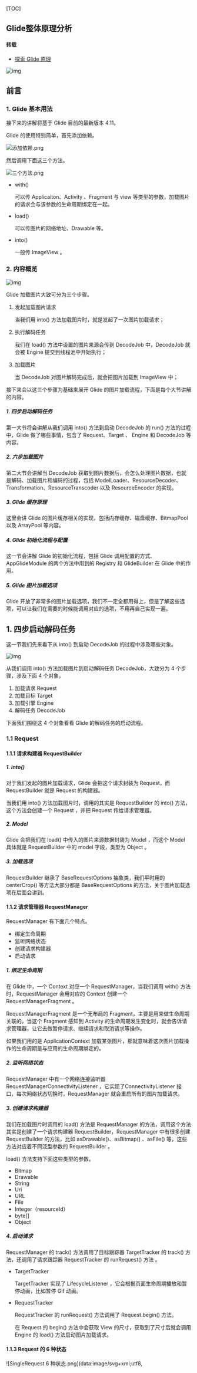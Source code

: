 [TOC]

## Glide整体原理分析

#### 转载

* [探索 Glide 原理](https://juejin.cn/post/6882536990400020494)

![img](https://p1-juejin.byteimg.com/tos-cn-i-k3u1fbpfcp/eef35148bc364510b979eee27abb1ef6~tplv-k3u1fbpfcp-watermark.webp)

## 前言

### 1. Glide 基本用法

接下来的讲解将基于 Glide 目前的最新版本 4.11。

Glide 的使用特别简单，首先添加依赖。

![添加依赖.png](https://p3-juejin.byteimg.com/tos-cn-i-k3u1fbpfcp/930824fc4be945bda50d9682dd49e194~tplv-k3u1fbpfcp-zoom-1.image)

然后调用下面这三个方法。

![三个方法.png](https://p3-juejin.byteimg.com/tos-cn-i-k3u1fbpfcp/48649296742a433388fe6fb48cebb961~tplv-k3u1fbpfcp-zoom-1.image)

- with()

  可以传 Applicaiton、Activity 、Fragment 与 view 等类型的参数，加载图片的请求会与该参数的生命周期绑定在一起。

- load()

  可以传图片的网络地址、Drawable 等。

- into()

  一般传 ImageView 。

### 2. 内容概览

![img](https://p9-juejin.byteimg.com/tos-cn-i-k3u1fbpfcp/c7fdec498dca4ff9b23f42725e621542~tplv-k3u1fbpfcp-zoom-1.image)

Glide 加载图片大致可分为三个步骤。

1. 发起加载图片请求

   当我们用 into() 方法加载图片时，就是发起了一次图片加载请求；

2. 执行解码任务

   我们在 load() 方法中设置的图片来源会传到 DecodeJob 中，DecodeJob 就会被 Engine 提交到线程池中开始执行；

3. 加载图片

   当 DecodeJob 对图片解码完成后，就会把图片加载到 ImageView 中；

接下来会以这三个步骤为基础来展开 Glide 的图片加载流程，下面是每个大节讲解的内容。

##### 1. 四步启动解码任务

第一大节将会讲解从我们调用 into() 方法到启动 DecodeJob 的 run() 方法的过程中，Glide 做了哪些事情，包含了 Request、Target 、 Engine 和 DecodeJob 等内容。

##### 2. 六步加载图片

第二大节会讲解当 DecodeJob 获取到图片数据后，会怎么处理图片数据，也就是解码、加载图片和编码的过程，包括 ModelLoader、ResourceDecoder、Transformation、ResourceTranscoder 以及 ResourceEncoder 的实现。

##### 3. Glide 缓存原理

这里会讲 Glide 的图片缓存相关的实现，包括内存缓存、磁盘缓存、BitmapPool 以及 ArrayPool 等内容。

##### 4. Glide 初始化流程与配置

这一节会讲解 Glide 的初始化流程，包括 Glide 调用配置的方式、AppGlideModule 的两个方法中用到的 Registry 和 GlideBuilder 在 Glide 中的作用。

##### 5. Glide 图片加载选项

Glide 开放了非常多的图片加载选项，我们不一定全都用得上，但是了解这些选项，可以让我们在需要的时候能调用对应的选项，不用再自己实现一遍。

## 1. 四步启动解码任务

这一节我们先来看下从 into() 到启动 DecodeJob 的过程中涉及哪些对象。

![img](https://p6-juejin.byteimg.com/tos-cn-i-k3u1fbpfcp/1a39c4f04a714f91bfd9ebbcbc65801f~tplv-k3u1fbpfcp-watermark.image)

从我们调用 into() 方法加载图片到启动解码任务 DecodeJob，大致分为 4 个步骤，涉及下面 4 个对象。

1. 加载请求 Request
2. 加载目标 Target
3. 加载引擎 Engine
4. 解码任务 DecodeJob

下面我们围绕这 4 个对象看看 Glide 的解码任务的启动流程。

### 1.1 Request

#### 1.1.1 请求构建器 RequestBuilder

##### 1. into()

对于我们发起的图片加载请求，Glide 会把这个请求封装为 Request，而 RequestBuilder 就是 Request 的构建器。

当我们用 into() 方法加载图片时，调用的其实是 RequestBuilder 的 into() 方法，这个方法会创建一个 Request ，并把 Request 传给请求管理器。

##### 2. Model

Glide 会把我们在 load() 中传入的图片来源数据封装为 Model ，而这个 Model 具体就是 RequestBuilder 中的 model 字段，类型为 Object 。

##### 3. 加载选项

RequestBuilder 继承了 BaseRequestOptions 抽象类，我们平时用的 centerCrop() 等方法大部分都是 BaseRequestOptions 的方法，关于图片加载选项在后面会讲到。

#### 1.1.2 请求管理器 RequestManager

RequestManager 有下面几个特点。

- 绑定生命周期
- 监听网络状态
- 创建请求构建器
- 启动请求

##### 1. 绑定生命周期

在 Glide 中，一个 Context 对应一个 RequestManager，当我们调用 with() 方法时，RequestManager 会用对应的 Context 创建一个 RequestManagerFragment 。

RequestManagerFragment 是一个无布局的 Fragment，主要是用来做生命周期关联的，当这个 Fragment 感知到 Activity 的生命周期发生变化时，就会告诉请求管理器，让它去做暂停请求、继续请求和取消请求等操作。

如果我们用的是 ApplicationContext 加载某张图片，那就意味着这次图片加载操作的生命周期是与应用的生命周期绑定的。

##### 2. 监听网络状态

RequestManager 中有一个网络连接监听器 RequestManagerConnectivityListener ，它实现了ConnectivityListener 接口，每次网络状态切换时，RequestManager 就会重启所有的图片加载请求。

##### 3. 创建请求构建器

我们在加载图片时调用的 load() 方法是 RequestManager 的方法，调用这个方法其实是创建了一个请求构建器 RequestBuilder，RequestManager 中有很多创建 RequestBuilder 的方法，比如 asDrawable()、asBitmap() 、asFile() 等，这些方法对应着不同泛型参数的 RequestBuilder 。

load() 方法支持下面这些类型的参数。

- Bitmap
- Drawable
- String
- Uri
- URL
- File
- Integer（resourceId）
- byte[]
- Object

##### 4. 启动请求

RequestManager 的 track() 方法调用了目标跟踪器 TargetTracker 的 track() 方法，还调用了请求跟踪器 RequestTracker 的 runRequest() 方法 。

- TargetTracker

  TargetTracker 实现了 LifecycleListener ，它会根据页面生命周期播放和暂停动画，比如暂停 Gif 动画。

- RequestTracker

  RequestTracker 的 runRequest() 方法调用了 Request.begin() 方法。

  在 Request 的 begin() 方法中会获取 View 的尺寸，获取到了尺寸后就会调用 Engine 的 load() 方法启动图片加载请求。

#### 1.1.3 Request 的 6 种状态

![SingleRequest 6 种状态.png](data:image/svg+xml;utf8,<?xml version="1.0"?><svg xmlns="http://www.w3.org/2000/svg" version="1.1" width="800" height="600"></svg>)

前面讲到的 Request 具体就是 SingleRequest ，SingleRequest 中有一个 Status 枚举类，包含了请求的 6 种状态。

##### 1. 待运行 PENDING

当我们通过 into() 创建了一个 SingleRequest 后，该 Request 就进入了待运行状态。

##### 2. 已清除 CLEARED

每次我们用 into() 方法加载图片时，RequestManager 都会先看下我们传入的 Target 是否有对应的 Request ，如果有的话就会调用该 Request 的 clear() 方法释放资源，这时 Request 就进入了已清除状态。

##### 3. 待测量 WAITING_FOR_SIZE

当 RequestManager 调用 RequestTracker 的 runRequest() 方法后，RequestTracker 就会调用 Request 的 begin() 方法，这时请求就进入了待测量状态。

##### 4. 运行中 RUNNING

在 SingleRequest 的 begin() 方法中，调用了 Target 的 getSize() 方法获取 ImageView 的尺寸，获取到尺寸后，SingleRequst 会调用 Engine 的 load() 方法启动图片加载请求，这时 Request 就进入了运行中状态。

##### 5. 已完成 COMPLETE

当 Engine 从内存中加载到资源，或者通过解码任务加载到资源后，就会调用 SingleRequest 的 onResourceReady() 方法，这时 Request 就进入了已完成状态。

##### 6. 失败 FAILED

当解码任务 DecodeJob 在处理图片的过程中遇到异常时，就会调用 EngineJob 的 onLoadFailed() 方法，然后 EngineJob 会调用 SingleRequest 的 onLoadFailed() 方法，这时 SingleRequest 就进入了失败状态。

#### 1.1.4 三种占位图

![占位图显示流程.png](data:image/svg+xml;utf8,<?xml version="1.0"?><svg xmlns="http://www.w3.org/2000/svg" version="1.1" width="800" height="600"></svg>)

我们在加载图片时，可以设置 placeholder、error 和 fallback 三种占位图。

- placeholder

  图片加载完成前显示的占位图；

- error

  图片加载失败时显示的占位图；

- fallback

  图片来源为空时显示的占位图；

使用占位图时，要注意占位图是不会使用 Transformation 进行变换的，如果你想弄个圆角或圆形的占位图，可以用 submit().get() 获取对应变换后的占位图的 Drawable 对象，然后传到对应的占位图设置方法中。

#### 1.1.5 Request 相关问题

下面是几个跟 Request 相关的问题，看看你能不能答得上来。

1. 我们平时用 Glide 加载图片调用的 into() 方法是哪个类的方法？
2. 当设备的网络状态发生变化时，是谁负责重启图片加载请求？
3. Request 有哪几种状态？这些状态是如何流转的？
4. Glide 有几种占位图？分别在什么时候显示？

### 1.2 Target

![img](data:image/svg+xml;utf8,<?xml version="1.0"?><svg xmlns="http://www.w3.org/2000/svg" version="1.1" width="800" height="600"></svg>)

当我们调用 into() 方法，传入 ImageView 后，Glide 会把 ImageView 转化为 Target ，下面我们来看下不同 Target 的作用。

#### 1.2.1 ImageViewTarget

##### 1. SizeDeterminer

ImageViewTarget 继承了 ViewTarget ，在 ViewTarget 中有一个用来获取尺寸的 SizeDeterminer ，SizeDeterminer 的 getSize() 方法拿到的尺寸，是把 ImageView 的内边距 padding() 去掉后的尺寸。

在 Glide 中，宽高分为请求宽高和原始宽高 ，而 SizeDeterminer 拿到的尺寸就是请求宽高，Glide 会根据请求宽高对图片进行缩放操作，以减少不必要的内存消耗。

##### 2. OnPreDrawListener

当 Request 获取 View 的尺寸失败时，ViewTarget 会通过 ViewTreeObserver 的 OnPreDrawListener 的回调来获取 View 的尺寸，然后再传给 Request。

##### 3. setResource()

ImageViewTarget 主要有 BitmapImageViewTarget 和 DrawableImageViewTarget 两个子类，它们两个的区别就在于它们的 setResource() 方法。

- BitmapImageViewTarget

  setResource() 用的是 ImageView 的 setImageBitmap() 方法；

- DrawableImageViewTarget

  setResource() 用的是 ImageView 的 setImageDrawable() 方法；

#### 1.2.2 RequestFutureTarget

##### 1. submit()

FutureTarget 是一个实现了 Future 和 Target 接口的接口，它只有一个 RequestFutureTarget 子类 ，当我们用 submit() 方法获取 Glide 加载好的图片资源时，就是创建了一个 RequestFutureTarget 。

##### 2. Waiter

RequestFutureTarget 是用 wait/notify 的方式来实现等待和通知的，这两个是 Object 的方法，Request 中有一个 Waiter ，当 DecodeJob 加载到图片后，RequestFutureTarget 就会让 Waiter 发出通知，这时我们的 get() 方法就能获取到返回值了。

这就是为什么我们用 RequestFutureTarget 的 get() 方法获取图片时，要把这个操作放在子线程运行。

#### 1.2.3 CustomTarget

给不是 View 的 Target 加载图片时，Glide 都把它作为 CustomTarget 。

##### 1. PreloadTarget

预加载 Target 。

当我们调用 preload() 选项预加载图片时，Glide 会把图片交给 PreloadTarget 处理，当 PreloadTarget 接收到图片资源后，就会让 RequestManager 把该请求的资源释放掉。

因为不需要等待资源加载完成，所以我们在用 preload() 预加载图片时，不用像 submit() 一样在子线程中执行。

##### 2. AppWidgetTarget

桌面组件 Target 。

当 AppWidgetTarget 接收到处理好的图片资源后，会把它设置给 RemoteView ，然后通过桌面组件管理器 AppWidgetManager 更新桌面组件。

##### 3. DelayTarget

GifTarget。

这是加载 Gif 图片时要用到的 Target ，关于 Glide 加载 Gif 图片的流程在后面会讲到。

##### 4. NotificationTarget

通知栏 Target 。

这个 Target 有一个 setBitmap 方法，会把图片设置给通知栏的 RemoteView ，然后通过 NotificationManager 更新通知栏中的通知。

#### 1.2.4 Target 相关问题

1. ImageViewTarget 是用什么来获取请求宽高的？
2. 为什么在用 submit() 获取图片时，要放在子线程中执行？
3. 使用 preload() 预加载图片时，用的是哪个 Target ？该 Target 获取到资源会后做什么？

### 1.3 Engine

下面我们来看一些与 Engine 相关的实现。

- Engine 的作用
- Key 的作用
- Resource 的作用
- BitmapPool

#### 1.3.1 Engine 的作用

Engine 是 Glide 的图片加载引擎，是 Glide 中非常重要的一个类，下面我们来看下 Engine 的作用。

##### 1. load()

![img](https://p9-juejin.byteimg.com/tos-cn-i-k3u1fbpfcp/24537c4453364244abf93828d8c3d429~tplv-k3u1fbpfcp-watermark.webp)

前面讲到了当我们调用 into() 方法时，就是间接调用了 Request.begin() 方法，而 Request 的 begin() 方法又调用了 Engine 的 load() 方法。

在 load() 方法中，Engine 会先用 EngineKeyFactory 创建资源标识符 Key，然后用这个 Key 去内存缓存中加载资源。

如果从内存中找到了资源，Engine 就会直接把资源回传给 Resource，如果没有加载到资源，Engine 就会创建并启动新的 EngineJob 和解码任务 DecodeJob。

##### 2. EngineKeyFactory

EngineKeyFactory 是 Engine 中一个负责生产 EngineKey 的工厂，EngineKey 是引擎任务资源标识符，关于什么是 Key 后面进一步讲。

在 Engine 启动新的任务加载图片前，会先通过 EngineKeyFactory 创建一个 EngineKey，然后让 DecodeJob 把资源与 EngineKey 进行绑定，这里说的绑定，其实就是把 model 放到 EngineKey 中。

##### 3. 回收资源

Engine 中有一个资源回收器 ResourceRecycler ，Resource 接口中有一个 recycle() 方法，关于 Resource 我们后面再讲。

这里只要知道，当 SingleRequest 被清除，比如在 into() 方法中发现 Target 已经有对应的 Request 时，Request 就会让 Engine 释放资源，具体做释放资源操作的就是 ResourceRecycler。

##### 4. 磁盘缓存提供器

LazyDiskCacheProvider 是 Engine 中的一个静态内部类，是磁盘缓存 DiskCache 的提供器，DiskCache 是一个接口，关于 DiskCache 的实现我们后面再讲。

##### 5. 启动新的解码任务

当 Engine 从内存中找不到对应的 Key 的资源时，就会启动新的解码任务。

Engine 会用加载任务工厂 EngineJobFactory 构建一个加载任务 EngineJob，然后再构建一个解码任务 DecodeJob。

EngineJob 这个名字看起来很霸气，但是实际上它并没有做什么事情，它只是 Engine 与 DecodeJob 之间沟通的桥梁。

当构建了 EngineJob 和 DecodeJob 后，Engine 就会把 DecodeJob 提交到线程池 GlideExecutor 中。

#### 1.3.2 Key

前面讲到了 Engine 会通过 EngineKeyFactory 创建资源标识符 Key ，那什么是 Key ？

Key 是 Glide 中的一个接口，是图片资源的标识符。

##### 1. 避免比较有误

Glide 的内存缓存和磁盘缓存用的都是 Glide 自己实现的 LruCache，LruCache 也就是最近最少使用缓存算法（Least Recently Used），LruCache 中有一个 LinkedHashMap ，这个 HashMap 的 Key 就是 Key 接口，而 Value 则是 Resource 接口。

在用对象作为 HashMap 的 Key 时，要重写 equals() 和 hashCode() 方法。

如果不重写这两个方法，那么当两个 Key 的内存地址不同，但是实际代表的资源相同时，使用父类 Object的 hasCode() 直接用内存地址做比较，那么结果会是不相等。

此外 Object 的 equals() 方法也是拿内存地址作比较，所以也要重写。

比如下面就是 ResourceCacheKey 的 equals() 判断逻辑。

![img](data:image/svg+xml;utf8,<?xml version="1.0"?><svg xmlns="http://www.w3.org/2000/svg" version="1.1" width="800" height="600"></svg>)

##### 2. Key 实现类

![img](data:image/svg+xml;utf8,<?xml version="1.0"?><svg xmlns="http://www.w3.org/2000/svg" version="1.1" width="800" height="600"></svg>)

下面是几个实现了 Key 接口的类。

- DataCacheKey

  原始图片数据标识符。

- ResourceCacheKey

  处理后的图片资源标识符。

- AndroidResourceSignature

  Android 资源标识符。当我们传入 into() 方法的图片是 R.drawable.xxx 时，Glide 就会把它封装为 AndroidResourceSignature 。

- ObjectKey

  通用资源标识符。

  可以说除了 App 自带的 Android 资源以外的图片资源都会用 ObjectKey 作为标识符，比如本地图片文件。

- EngineKey

  引擎资源标识符。

  这个 Key 是 Engine 对其他 Key 的封装，这时传进来的 Key 是以签名（Signature）的身份存在 EngineKey 中的。

#### 1.3.3 Resource

前面讲到了 Engine 会通过 ResourceRecycler 来回收资源，而 ResourceRecycler 调用了 Resource 的 recycle() 方法。

可能你想起来 Bitmap 就有一个可以回收图片内存的 recycle() 方法，没错，Glide 回收 Bitmap 的方式就是用的 Bitmap 自带的 recycle() 方法，但是这个过程又比这复杂一些。

Resource 是一个接口，其中一个实现类是 BitmapResource ，也就是位图资源，比如网络图片就会转化为 BitmapResource。

在 BitmapResource 中有一个位图池 BitmapPool，这是 Glide 用来复用 Bitmap 的一个接口，具体的实现类是 LruBitmapPool 。

在 BitmapResource 的 recycle() 方法中，会把对应的 Bitmap 通过 put() 方法放到 BitmapPool 中，关于 BitmapPool 在讲 Glide 缓存原理时会进一步讲。

#### 1.3.4 Engine 相关问题

1. Engine 的 load() 方法首先会做什么？
2. 为什么 Key 要重写 hashCode() 和 equals() 方法？
3. 负责回收 Resource 的是哪个类？
4. 加载 Drawable 资源时，会转化为哪种 Key？

### 1.4 DecodeJob

前面讲到了 Engine 在缓存中找不到资源时，就会创建新的加载任务 EngineJob 和新的解码任务 DecodeJob ，然后让 EngineJob 启动 DecodeJob。

DecodeJob 实现了 Runnable 接口，EngineJob 启动 DecodeJob 的方式就是把它提交给 GlideExecutor，如果我们没有调整磁盘缓存策略的话，那默认用的就是 diskCacheExecutor ，关于 GlideExecutor 在第 4 大节会讲，下面我们先看下 DecodeJob 的实现。

#### 1.4.1 runWrapped()

DecodeJob 的 run() 方法只是对 runWrapped() 可能遇到的异常进行了捕获，而 runWrapped() 方法会根据不同的运行理由 RunReason 运行不同的数据生成器。

![img](data:image/svg+xml;utf8,<?xml version="1.0"?><svg xmlns="http://www.w3.org/2000/svg" version="1.1" width="800" height="600"></svg>)

##### 1. 三种运行理由

runWrapped() 会根据下面三种运行理由来执行解码任务。

- INITAILIZE

  从缓存中获取数据并解码；

- SWITCH_TO_SOURCE_SERVICE

  从来源获取数据后再进行解码；

- DECODE_DATA

  当获取数据的线程与 DecodeJob 的线程不同时，比如使用了 OkHttp-Integration 时，DecodeJob 会直接对数据进行解码；

##### 2. 初始化

当运行理由为默认状态 INITIALIZE 时，DecodeJob 会从磁盘中获取图片数据并进行解码。

##### 3. 从来源获取数据

当 DecodeJob 从缓存中获取不到数据时，就会把运行理由改为 SWITCH_TO_SOURCE_SERVICE ，也就是从来源获取数据，然后运行来源数据生成器 SourceGenerator 。

##### 4. 对检索到的数据进行解码

DecodeJob 通过数据生成器获取到数据后，就会调用 decodeFromRetrievedData() 方法来对检索到的数据进行解码。

#### 1.4.2 DecodeJob 数据获取流程

![img](https://p1-juejin.byteimg.com/tos-cn-i-k3u1fbpfcp/5ac82310713e4a32aea9d3bd6ced7071~tplv-k3u1fbpfcp-watermark.image)

在 DecodeJob 的 getNextStage() 方法中，会根据当前的解码步骤 stage 来判断进行什么操作。

DecodeJob 把提取数据分为了 6 个阶段，这 6 个阶段是 Stage 枚举类中的值。

##### 1. INITIALIZE

初始化。

当解码处于这个阶段时，DecodeJob 会根据磁盘缓存策略，判断是否要从磁盘缓存中获取处理过的图片资源，是的话就用 ResourceCacheGenerator 获取图片资源，当用 ResourceCacheGenerator 获取到 Resource 后，就会开始对资源进行解码。

如果磁盘缓存策略设定了不从缓存中获取 Resource，那就会切换到 RESOURCE_CACHE 阶段。

##### 2. RESOURCE_CACHE

从缓存中获取处理过的图片资源。

当解码处于这个阶段时，DecodeJob 会根据磁盘缓存策略，判断是否要从磁盘缓存中获取未处理过的图片原始数据，是的话就用 DataCacheGenerator 获取图片数据。

##### 3. DATA_CACHE

从缓存中获取原始数据。

如果磁盘缓存策略设定了不获取缓存中的图片资源和原始数据 ，又或者是获取不到数据，DecodeJob 那就会切换到 DATA_CACHE 阶段。

如果我们在加载图片时调用了 onlyRetrieveFromCache(true) ，那么 DecodeJob 就会不会切换到 SOURCE 阶段从来源获取数据，而是会切换到 FINISH 阶段结束数据获取流程。

否则就会切换到 SOURCE 阶段。

##### 4. SOURCE

从图片来源获取原始数据。

如果 DecodeJob 在 RESOURCE_CACHE 和 DATA_CACHE 阶段都没有拿到图片数据，那就会用 SourceGenerator 从图片来源获取图片数据。

##### 5. ENCODE

编码。

当磁盘缓存策略设定了要对图片资源进行缓存时，那么在获取到数据后，DecodeJob 就会用 ResourceDecoder 对资源进行编码，也就是把图片放到磁盘缓存中。

##### 6. FINISH

结束。

#### 1.4.3 三种数据生成器

当 DecodeJob 切换阶段后，会调用 getNextGenerator() 切换不同阶段对应的生成器，这里说的生成器，指的是 DataFetcherGenerator 接口。

DataFetcherGenerator 不是像名字说的那样用来创建 DataFetcher 的，DataFetcherGenerator 与 DataFetcher 是通过 ModelLoader 来关联的。

DataFetcherGenerator 会通过 ModelLoader 构建数据封装对象 LoadData ，然后通过 LoadData 中的 DataFetcher 来加载数据。

LoadData 是 ModelLoader 的内部类，它有来源标识符 Key 和 DataFetcher 两个字段。

在 ModelLoader 中最重要的就是 buildLoadData() 方法，不同类型的 Model 对应的 ModelLoader 所创建出来的 LoadData() 也不同。

下面我们来看下 DataFetcherGenerator ，这个接口中最重要的方法是 startNext() ，具体实现了这个接口有下面三个类。

- SourceGenerator

  来源数据生成器。

- DataCacheGenerator

  原始缓存数据生成器。

- ResourceCacheGenerator

  缓存资源生成器。

以 SourceGenerator 为例，我们来看下 startNext() 方法的处理流程。

![img](data:image/svg+xml;utf8,<?xml version="1.0"?><svg xmlns="http://www.w3.org/2000/svg" version="1.1" width="800" height="600"></svg>)

##### 1. 是否获取到了需要缓存的数据

当 SourceGenerator 加载完数据后，会再次进入 startNext() 方法，这时就获取到了需要缓存的数据。

##### 2. 是否保存原始数据

如果磁盘缓存策略设定了要保存图片的原始数据，就用数据提取器加载数据，否则就直接把图片加载给 Target 。

##### 3. 加载数据

当需要保存原始数据或数据有加载路径时，SourceGenerator 就会根据 Model 的类型，使用对应的 DataFetcher 来提取数据，比如从网络上下载图片。

##### 4. 是否保存原始数据

当 SourceGenerator 获取到数据后，会再次判断是否要保存原始数据，否则就直接把图片加载给 Target 。

##### 5. 编码

当 SourceGenerator 从 DataFetcher 中拿到数据后，会再走一遍 startNext() 方法，然后用编码器 Encoder 对数据进行编码，也就是把图片放到磁盘缓存中。

##### 6. 从磁盘中获取数据

当 SourceGenerator 把数据保存到磁盘后，不会直接加载图片，而是从磁盘中拿这张图片，然后再进行加载。

#### 1.4.4 onResourceDecoded()

![img](data:image/svg+xml;utf8,<?xml version="1.0"?><svg xmlns="http://www.w3.org/2000/svg" version="1.1" width="800" height="600"></svg>)

当 DecodeJob 调用 ResourceDecoder 的 decode() 方法，并且获取到编码结果后，会调用 onResourceDecoded() 方法应用变换选项以及初始化编码管理器。

##### 1. 应用变换选项

对于处理过的 Resource，onResourceDecoded() 不会再次进行变换，否则就会对图片进行变换操作。

##### 2. 回收图片资源

当对资源应用了变换选项后，DecodeJob 会把原来的资源回收掉，因为这个资源接下来也用不上了。

##### 3. 缓存变换后图片资源

onResourceDecoded() 方法中，会根据磁盘缓存策略判断是否要对资源进行编码，如果要进行编码的话，会根据不同的编码策略创建不同的 Key 。

Glide 有 SOURCE 和 TRANSFORMED 两种编码策略，分别代表对原始数据进行编码和对变换后资源进行编码。

- SOURCE

  GIF 编码器 GifDrawableEncoder 中用的编码策略；

- TRANSFORMED

  位图编码器 BitmapEncoder 中用的编码策略；

##### 4. 初始化编码管理器

创建好 Key 后不会直接对图片进行编码，而是会修改编码管理器的 Key ，等到转码完成后再用 ResourceEncoder 进行编码。

#### 1.4.5 DecodeJob 相关问题

1. DecodeJob 会根据哪些理由来执行任务？
2. DecodeJob 提取数据的过程分为哪几个阶段？
3. DataFetcherGenerator 有哪些实现类？
4. Glide 有几种编码策略？

## 2. 六步加载图片

![img](https://p1-juejin.byteimg.com/tos-cn-i-k3u1fbpfcp/123e8c1372ab4f69be576dc66f218fa5~tplv-k3u1fbpfcp-watermark.webp)

看完了解码任务启动流程，下面我们来看下当 DecodeJob 获取到图片数据后是怎么处理这些数据的，在文章的开头已经讲过 Glide 解码大致的 5 步，这里再补充一个，就是在把图片加载到 Target 后，DecodeJob 会通过 ResourceEncoder 把图片保存到本地。

其中关于 Target 在 1.2 小节已经讲过，下面就不再多讲了，我们来看下其他的对象。

Glide 对图片解码的过程涉及下面 6 个概念。

1. 数据来源（Model）
2. 原始数据（Data）
3. 资源（Resource）
4. 变换后资源（TransformedResource）
5. 转码后资源（TranscodedResource）
6. 目标（Target）

##### 1. 数据来源（Model）

Glide 会以 Model 的形式封装图片来源 ，Model 可以是 URL、本地文件和网络图片等类型。

##### 2. 原始数据（Data）

Glide 把数据源转换为Model 后，会把它加工成原始数据 Data ，一般就是输入流 InputStream ，Glide 会把这些输入流封装为 Data ，而 ModelLoader 则负责从 Data 获取原始数据。

##### 3. 资源（Resource）

获取到原始数据后，Glide 会用资源解码器 ResourceDecoder 对原始数据进行解码，比如把输入流 InputStream 解码为 Bitmap，解码后的资源就是 Resource 。

##### 4. 变换后资源（TransformedResource）

Glide 会根据我们的变换选项处理 Resource ，比如用 centerCrop() 裁剪就是一种变换，变换后的 Resource 就叫 TransformedResource ，负责转换的就是 Transformation 。

##### 5. 转码后资源（TranscodedResource）

Glide 除了能加载静态图片，还能加载 Gif 动态图，解码后的 Bitmap 和 Gif 的类型不是统一的，为了统一处理静态和动态图片，Glide 会把 Bitmap 转换为 GlideBitmapDrawable ，而负责转码的角色则是 ResourceTranscoder 。

##### 6. 目标（Target）

Glide 最终会把图片显示到目标 Target 上，比如 ImageView 对应的就是 ImageViewTarget 。

### 2.1 ModelLoader

ModelLoader 是一个接口，负责创建 LoadData ，它有两个泛型参数 Model 和 Data。

- Model

  代表图片来源的类型，比如图片的网络地址的 Model 类型为 String ；

- Data

  代表图片的原始数据的类型，比如网络图片对应的类型为 InputStream ；

##### 1. Factory

在 DataFetcherGenerator 获取图片数据时，会调用 ModelLoaderRegistry 的 getModelLoaders() 方法，这个方法中会根据 model 的类型用 MultiModelLoaderFactory 生成对应的 ModelLoader，比如能够解析字符串的 ModelLoader 就有 7 个，关于 ModelLoaderRegistry 在后面讲 Glide 配置的时候会讲到。

此外每一个 ModelLoader 的实现类中都定义了一个实现了 ModelLoaderFactory 接口的静态内部类 。

##### 2. handles()

一个 Model 对应这么多 ModelLoader，每个 ModelLoader 加载数据的方式都不同，这时候就要用 handles() 方法了。

ModelLoader 接口有 handles() 和 buildLoadData() 两个方法，handles() 用于判断某个 Model 是否能被自己处理，比如 HttpUriLoader 的 handles() 会判断传进来的字符串是否以 http 或 https 开头，是的话则可以处理。

##### 3. buildLoadData()

ModelLoader 之间是存在嵌套关系的，比如 HttpUriLoader 的 buildLoadData() 方法就是调用的 HttpGlideUrlLoader 的 buildLoadData() 方法，HttpGlideUrlLoader 会创建一个 HttpUrlFetcher ，然后把它放到 LoadData() 中。

LoadData 是 ModelLoader 中定义的一个类，它只是放置了图片来源的 Key 和要用来提取数据的 DataFetcher ，没有其他方法。

### 2.2 ResourceDecoder

DataFetcherGenerator 使用 ModelLoader 构建完数据后，就会用 DataRewinder 对数据进行重绕，也就是重置数据，比如 InputStreamRewinder 就会调用 RecyclableBufferedInputStream 的 reset() 方法重置输入流对应的字节数组的位置。

ResourceDecoder 是一个接口，有非常多的实现类，比如网络图片对应的解码器为 StreamBitmapDecoder ，StreamBitmapDecoder 的 decode() 方法调用了降采样器 Downsampler 的 decode() 方法，下图是 Downsampler 的解码逻辑。

![img](https://p1-juejin.byteimg.com/tos-cn-i-k3u1fbpfcp/e3d597be068e49ec9743a135d311ccb8~tplv-k3u1fbpfcp-zoom-1.image)

##### 1. 设置目标宽高

除非我们通过 override() 方法把尺寸改为 Target.SIZE_ROGINAL ，否则 Glide 默认会把 ImageView 的大小作为加载图片的目标宽高。

##### 2. 计算缩放后宽高

根据不同的变换选项计算缩放后宽高。

##### 3. 创建空 Bitmap

根据计算后的目标宽高创建一个空的 Bitmap 。

##### 4. 使用 BitmapFactory 解码

![img](https://p1-juejin.byteimg.com/tos-cn-i-k3u1fbpfcp/a1b3caa2243d46ce9cd5073356f5bd25~tplv-k3u1fbpfcp-zoom-1.image)

Downsampler 的解码方式用的是 ImageReader 的 decodeBitmap() 方法，而 ImageReader 又调用了 BitmapFactory 的 decodeStream() 方法，BitmapFactory 最终调用的是 SkImageDecoder 的 decode() 方法。

##### 5. 把 Bitmap 放入 BitmapPool 中

在前面讲 Resource 的时候讲到了 BitmapResource 中有一个 BitmapPool，这个 BitmapPool 是由 Downsampler 传过去的，而 Downsampler 的 BitmapPool 是由 Glide 创建并传进来的。

### 2.3 Transformation

Transformation 是一个接口，它有一个 transform() 方法，这个方法是在 DecodeJob 中调用的，当 DecodeJob 发现数据源不是缓存中的 Resource 时，就会调用变换选项的 transform() 方法。

Transformation 的其中一个实现类是 BitmapTransformation，我们平时调用的 centerCrop() 就是 BitmapTransformation 的子类，centerCrop() 选项对应的是 CenterCrop 类，它实现了 Transformation 接口，具体的变换实现在 TransformationUtils 中。

##### 1. Matrix

以 centerCrop() 为例，TransformationUtils 的 centerCrop() 方法会先创建一个 Matrix 矩阵，然后根据传进来的 Bitmap 计算 Matrix 的缩放比例和平移坐标。

##### 2. drawBitmap()

配置好 Matrix 后，就会根据目标宽高创建一个空的目标 Bitmap ，然后把原始 Bitmap、目标 Bitmap 和 Matrix 传给 Canvas 的 drawBitmap() 方法，然后返回 Canvas 处理好的图片。

### 2.4 ResouceTranscoder

ResourceTranscoder 是一个接口，是 Glide 中的资源转码器，它有两个泛型参数 Z 和 R ，分别代表需要进行原始类型和转码目标类型。

比如 BitmapDrawableTranscoder 的原始类型是 Bitmap，转码目标类型是 BitmapDrawable，在BitmapDrawableTranscoder 的 transcode() 方法中，会把 Bitmap 转换为 BitmapDrawable ，以便 Target 进行处理。

### 2.5 ResourceEncoder

ResourceEncoder 是一个接口，是 Glide 中的资源编码器，ResourceEncoder 有好几个实现类，比如网络图片对应的编码器为 StreamEncoder。

在转码完成后，DecodeJob 会先把图片加载到 Target 中，然后用 ResourceEncoder 对图片进行编码，比如 StreamEncoder 的编码操作就是把输入流 InputStream 转化为图片文件，然后保存到本地。

### 2.6 图片加载相关问题

1. 图片加载分为哪几步？
2. ModelLoader 有哪些泛型参数？分别代表什么？
3. ResourceDecoder 会用哪个类进行解码？最终进行解码的哪个类？
4. 真正进行变换操作的是哪个类？变换操作使用了哪些类？
5. Glide 怎么对图片数据进行编码？

## 3. Glide 缓存原理

Glide 使用了三级缓存机制，图片的缓存分为内存、磁盘和来源，也就是从内存获取不到图片时，再去磁盘获取图片，从磁盘获取不到图片时，再从图片来源获取图片。

**三级缓存的优势在于节省流量和内存**，如果不用三级缓存，每次都从服务端获取图片的话，图片消耗的流量就会非常多，如果把所有图片都放在内存的话，那就有可能发生 OOM 。

下面我们来看下 Glide 的内存缓存原理、磁盘缓存原理和磁盘缓存策略。

### 3.1 Glide 内存缓存原理

前面提到 Engine 的 load() 方法会先在内存缓存中查找 Key 对应的资源，没有的话再启动新的解码任务。

这里说的内存缓存就是 MemoryCache，MemoryCache 是一个接口，它的实现类是 LruResourceCache。

LruResourceCache 不仅实现了 MemoryCache 接口，而且还是 LruCache 的子类，具体的内存缓存实现是在 LruCache 中。

![img](https://p9-juejin.byteimg.com/tos-cn-i-k3u1fbpfcp/59d455e074c04b7680e12471522521c4~tplv-k3u1fbpfcp-zoom-1.image)

在 LruCache 的 put() 方法中，首先会判断要保存的元素大小是否大于缓存最大值，如果是的话，则不进行保存，如果不是的话，则把当前容量加上元素的大小，并把该元素放入缓存。

LruCache 比较特别的就是它的 trimToSize() 方法和 LinkedHashMap 的 accessOrder 属性。

##### 1. trimToSize()

LruCache 在用 put() 方法保存新的元素时，它会通过 trimToSize() 方法移除最近最少使用的元素。

##### 2. accessOrder

LruCache 中是用 LinkedHashMap 保存数据的，并且这个 LinkedHashMap 的 accessOrder 的值为 true，也就是每一次获取 LinkedHashMap 中的元素时，这个元素都会被移到链表的尾端。

### 3.2 Glide 磁盘缓存原理

Glide 是用 DiskCache 保存图片文件的，DiskCache 是一个接口，这个接口中还定义了 Factory 和 Writer 两个接口，Writer 只是对 ResourceEncoder 的封装。

下面我们就来看看 DiskCache 和 DiskCache.Factory 的具体实现。

#### 3.2.1 DiskLruCache

DiskCache 有两个实现类， DiskCacheAdapter 和 DiskLruCacheWrapper，DiskCacheAdapter 只是一个空实现。

从名字可以看得出来 DiskLruCacheWrapper 是对 DiskLruCache 的封装，具体的实现是在 DiskLruCache 中，DataCacheGenerator 和 ResourceCacheGenerator 都是用的 DiskLruCache 来获取磁盘缓存数据的。

##### 1. Entry

和 LruCache 一样，DiskLruCache 中也有一个 LinkedHashMap ，这个 HashMap 的 Key 的类型为 String，Value 的类型为 Entry，从缓存中获取到的图片文件会放在 Entry的 cleanFiles 字段中。

##### 2. Editor

当图片加载进入编码阶段时，DecodeJob 会通过编码管理器调用 DiskLruCacheWrapper 的 put() 方法保存图片文件。

在 DiskLruCacheWrapper 的 put() 方法中，会通过 DiskCache 的缓存编辑器 Editor 获取图片文件，获取到图片文件后，就会用 Writer 把文件写入本地，写完后再调用 Editor 的 commit() 方法，把清理缓存的回调提交到清理线程池中。

##### 3. 清理资源

DiskLruCache 中有一个执行清理资源任务的线程池，线程池的线程数最多为 1，

这个线程池要执行的任务为 cleanupCallback 回调，这个回调会执行 trimToSize() 方法，为的就是把最近最少使用的文件清除掉。

#### 3.2.2 DiskCache.Factory

在 DiskCache 中有一个 Factory 工厂接口，这个接口用在了 Engine 的 LazyDiskCacheProvider 中。

在 Factory 接口中，定义了默认的磁盘缓存大小为 250M，默认的缓存目录名称为 "image_manager_disk_cache" 。

Factory 主要有下面 2 个实现类。

- ExternalPreferredCacheDiskCacheFactory

  用的是 getExternalCacheDir() 。

  对应的目录是 /data/user/0/包名/cache/image_manager_disk_cache。

- InternalCacheDiskCacheFactory

  用的是 context.getCacheDir() 。

  对应的目录是 /data/user/0/包名/cache 。

默认情况下 Glide 用的是 InternalCacheDiskCacheFactory ，如果想把图片放在外部缓存目录的话，可以在自定义的 GlideModule 设置 DiskCache 。

![GlideConfig.png](https://p3-juejin.byteimg.com/tos-cn-i-k3u1fbpfcp/e878ce47bfee4182b24c9b3586c98ad8~tplv-k3u1fbpfcp-zoom-1.image)

### 3.3 Glide 磁盘缓存策略

在加载图片时，我们可以用 diskCacheStratgy() 方法设置图片在磁盘的缓存策略，这个选项传入的参数类型为抽象类 DiskCacheStrategy。

磁盘缓存策略涉及到 Glide 的数据源类型 DataSource 和编码策略 EncodeStratefy，编码策略前面讲过了，下面我们先来看看数据源 DataSource。

#### 3.3.1 五种数据源

Glide 中定义了下面 5 种数据源 DataSource。

- LOCAL

  设备上有的数据，比如 App 内置的 Drawable 也属于 LOCAL ；

- REMOTE

  从服务端拿到的数据；

- DATA_DISK_CACHE

  从缓存中取出来的原始数据；

- RESOURCE_DISK_CACHE

  从缓存中取出来的图片资源；

- MEMORY_CACHE

  从内存缓存中取出来的数据；

#### 3.3.2 四个抽象方法

DiskCacheStrategy 有下面 4 个抽象方法，这个 4 个方法的返回值都是布尔值。

- isDataCacheable()
- isResourceCacheable()
- decodeCachedResource()
- decodeCacheData()

##### 1. isDataCacheable()

是否保存图片的原始数据。

DecodeJob 中用到的 SourceGenerator 在从图片来源获取到数据后，会根据这个方法判断是否保存图片的原始数据。

##### 2. isResourceCacheable()

是否保存解码后的图片数据。

当资源解码器对图片数据进行解码后，DecodeJob 就会根据这个方法的返回值决定是否保存该 Resource 。

##### 3. decodeCachedResource()

是否对缓存的解码后的图片数据进行解码。

在 DecodeJob 的 getNextStage() 中，会根据这个方法的返回值判断，如果返回值为 false，意味着跳过 RESOURCE_CACHE 步骤，也就是不对缓存中处理过的图片资源进行处理。

##### 4. decodeCachedData()

是否对缓存的原始数据进行解码。

在 DecodeJob 的 getNextStage() 方法中，会根据这个方法的返回值判断，如果该值为 false，意味着跳过 DATA_CACHE 步骤，也就是不对缓存中的原始图片数据进行处理。

#### 4.3.2 五种缓存策略

Glide 定义好的磁盘缓存策略有下面 5 种，默认为 AUTOMATIC。

- AUTOMATIC
- ALL
- NONE
- RESOURCE
- DATA

##### 1. AUTOMATIC

- isDataCacheable()

  只保存网络图片的原始数据；

- isResourceCacheable()

  只保存数据源为 DATA_DISK_CACHE 或 LOCAL ，并且编码策略为 TRANSFORMED 的图片资源；

- decodeCachedResource()

  true；

- decodeCachedData()

  true；

##### 2. ALL

- isDataCacheable()

  只保存网络图片的原始数据；

- isResourceCacheable()

  不保存数据源为 RESOURCE_DISK_CACHE 和 MEMORY_CACHE 的图片资源；

- decodeCachedResource()

  true；

- decodeCachedData()

  true；

##### 3. DATA

- isDataCacheable()

  不保存数据源为 DATA_DISK_CACHE 或 MEMORY_CACHE 的图片资源；

- isResourceCacheable()

  false；

- decodeCachedResource()

  false；

- decodeCachedData()

  true；

##### 4. RESOURCE

- isDataCacheable()

  false；

- isResourceCacheable()

  不保存数据源为 RESOURCE_DISK_CACHE 和 MEMORY_CACHE 的图片资源；

- decodeCachedResource()

  true；

- decodeCachedData()

  false；

##### 5. NONE

所有方法的返回值都为 false。

### 3.4 BitmapPool

##### 1. 减少 Bitmap 占用的内存

BitmapResource 的 BitmapPool 用的就是 GlideBuilder 中的 BitmapPool，Downsampler 在解码后，会把图片放入 BitmapPool 中，当 BitmapResource 被回收时，也会把 Bitmap 放到 BitmapPool 中。

具体需要用到 BitmapPool 中的 Bitmap 的地方在 TransformationUtils 中，TransformationUtils 在进行变换前会从 BitmapPool 中获取之前保存的 Bitmap。

之所以要这么做，是因为每一次变换都需要创建一个 Bitmap ，BitmapPool 就是为了复用这个 Bitmap 占用的内存，这样下次要做变换操作时，可以用同一个 Bitmap 就进行复用，以减少内存使用。

比如对于 RecyclerView 中的图片，它们的大小是一样的，没必要在变换时为每张图片都创建一个新的 Bitmap。

##### 2. LruPoolStrategy

BitmapPool 是一个接口，实现类为 LruBitmapPool ，具体的逻辑在 LruPoolStrategy 中。

LruPoolStrategy 也是一个接口，它的实现类为 SizeConfigStrategy，从 LruPoolStrategy 的名字可以看得出来，BitmapPool 用的是 LruCache 来保存 Bitmap 的。

在 LruPoolStrategy 中，会根据 Bitmap 的大小和编码选项，把 Bitmap 放到 GroupedLinkedHamp 中。

### 3.5 ArrayPool

和 BitmapPool 一样，ArrayPool 用的也是 LruCache，也是为了减少不必要的内存浪费。

比如在输入流编码器 StreamEncoder 中，当把输入流转化为文件时，需要创建一个新的字节数组，如果不用 ArrayPool，而图片是在列表中加载的，那就会创建很多不必要的的字节数组。

### 3.6 Glide 缓存相关问题

1. LruCache 的缓存实现比较特别的是哪两点？
2. DiskLruCache 有哪 3 个特点？
3. DiskCacheStrategy 定义了几种磁盘缓存策略？

## 4. Glide 初始化流程与配置

### 4.1 Glide 初始化流程

在看 Glide 的配置前，我们先来看下 Glide 的初始化流程，因为读取配置就是在初始化的过程中读取的。

#### 4.1.1 with()

![img](https://p6-juejin.byteimg.com/tos-cn-i-k3u1fbpfcp/ebb6d7e6884b4d8789210a8397a8208d~tplv-k3u1fbpfcp-zoom-1.image)

当我们调用 Glide.with() 方法时，Glide 会先用 getRetriever() 方法获取请求管理器检索器，在这个方法中还会用 get() 方法获取 Glide 实例，获取不到的话就会初始化 Glide 。

#### 4.1.2 initializeGlide()

![img](https://p6-juejin.byteimg.com/tos-cn-i-k3u1fbpfcp/3782a8787ae849ad8d481868965639bf~tplv-k3u1fbpfcp-zoom-1.image)

我们可以在 AndroidManifest 中声明 GlideModule，也可以用 @GlideModule 注解声明 GlideModule，走的都是上面这个流程。

##### 1. 应用选项

Glide 有一个 ApppModuleGenerator，它会把读取我们设定的 AppGlideModule 中的配置，然后生成一个 GeneratedAppGlideModuleImpl 配置。

然后用反射读取这个配置，读取到配置后，就会应用我们在 applyOptions() 中给 GlideBuilder 设置的选项。

如果不用生成加反射的话读取配置的话，Glide 并不知道我们会把配置叫什么，放哪里。

##### 2. 创建实例

应用选项后，就会创建一个 Glide 实例。

##### 3. 注册组件

创建完实例后，就会把实例的 registry 传到 registerComponents() 中，也就是我们修改编解码逻辑的地方。

##### 4. 注册回调

Glide 实现了 ComponentCallback 用于监听内存状态，这里的注册回调就是调用 ApplicationContext 的 registerComponentCallbacks() 方法。

### 4.2 Registry

Glide 有一个登记处 Registry ，它包含了下面这些 Registry 。

- 数据加载器登记处 ModelLoaderRegistry
- 编码器登记处 EncoderRegistry
- 资源解码器登记处 ResourceDecoderRegistry
- 资源编码器登记处 ResourceEncoderRegistry
- 数据重绕器登记处 DataRewinderRegistry
- 转码器登记处 DataRewinderRegistry
- 图片头部信息解析器登记处 ImageHeaderRegistry

在 Glide 的构造方法中，会把所有的编码、解码和数据加载等逻辑通过 Registry 的 append() 方法登记到 Registry 中，我们可以在 AppGlideModule 的 registerComponents() 方法中获取到 registry 实例，通过这个实例就可以替换掉对应的实现。

##### 1. registerComponents()

比如获取网络图片默认用的是 HttpUrlFetcher ，HttpUrlFetcher 是用的 HttpURLConnection 来获取图片数据的，我们可以在 registerComponents() 方法中，把 HttpUrlFetcher 替换为 OkHttp 。

![registerComponents().png](data:image/svg+xml;utf8,<?xml version="1.0"?><svg xmlns="http://www.w3.org/2000/svg" version="1.1" width="800" height="600"></svg>)

##### 2. Entry

![img](data:image/svg+xml;utf8,<?xml version="1.0"?><svg xmlns="http://www.w3.org/2000/svg" version="1.1" width="800" height="600"></svg>)

之所以要用 Class 来替换 ModelLoader ，是因为 ModelLoaderRegistry 的 append() 方法会用来源类型（Model）、原始数据类型（Data）和 ModelLoaderFactory 来创建不同类型的 Entry ，这些 Entry 会保存在 MultiModelLoaderFactory 工厂中。

当 DataFetcherGenerator 通过 ModelLoader 获取数据时，则会通过 model 的 Class 信息来获取 ModelLoader，除了 ModelLoaderRegistry，其他的 Registry 中也有 Entry。

### 4.3 GlideBuilder

GlideBuilder 就是 Glide 的构建器，它包含了下面这些数据。

- 线程池
  - 图片来源线程池 sourceExecutor
  - 磁盘缓存线程池 diskCacheExecutor
  - 动画线程池 animationExecutor
- 内存大小计算器 memorySizeCalculator
- 网络状态监听器工厂 connectivityMonitorFactory
- 请求选项工厂 defaultRequestOptionsFactory
- 请求管理器工厂 requestManagerFactory
- 请求监听器列表 defaultRequestListeners
- 位图池 bitmapPool
- 数组池 arrayPool
- 内存缓存 MemoryCache
- 磁盘缓存工厂 diskCacheFactory
- 引擎 Engine

上面这些字段大多数都是可以在 AppGlideModule 的 applyOptions() 方法中，调用 GlideBuilder 的 setXXX() 方法来替换实现的，下面我们主要看下 Glide 线程池和内存大小计算器。

#### 4.3.1 Glide 线程池

GlideExecutor 是 Glide 的线程池实现，Glide 中有下面 4 种线程池。

##### 1. SourceExecutor

对图片来源解码的任务的线程池，线程数为最多为 4 ，最小为设备的 CPU 核数。

##### 2. unlimitedSourceExecutor

如果我们在加载图片时调用了 useUnlimitedSourceGeneratorsPool() 选项，那 Glide 就会用这个无线程数限制的线程池来获取图片。

##### 3. DiskCacheExecutor

对磁盘缓存数据解码的任务的线程池，线程数为 1 。

##### 4. AnimationExecutor

这也是用来从图片来源获取数据的线程池，而不是用来播放 GIF 动画的线程池，当我们加载图片时调用了 useAnimationPool(true) ，那在获取图片数据时 EngineJob 就会把 DecodeJob 放到 AnimationExecutor 中。

如果设备 CPU 核数大于等于 4 ，那 AnimationPool 线程数就是 2 ，否则就是 1 。

##### 5. 自定义线程池

Glide 对于线程池只允许用 GlideBuilder 中的 Builder 来设置参数，GlideExecutor.Builder 支持下面几个参数。

- setThreadTimeoutMillis()

  设置线程存活时间；

- setThreadCount()

  设置线程数；

- setUncaughtThrowableStrategy()

  设置异常处理策略，有三种可以选，也可以自己自定义，默认为 LOG。

  - IGNORE

    忽略异常；

  - LOG

    打印异常日志；

  - THROW

    抛出异常；

- setName()

  设置线程名称；

![applyOptions().png](data:image/svg+xml;utf8,<?xml version="1.0"?><svg xmlns="http://www.w3.org/2000/svg" version="1.1" width="800" height="600"></svg>)

#### 4.3.2 内存大小计算器

MemorySizeCalculator 负责计算 BitmapPool 、ArrayPool 和 MemoryCache 的大小。

##### 1. BitmapPool 大小

BitmapPool 大小为一屏可容纳的最高图片质量的大小，比如 1080 * 1920 * 4 ≈ 7.9M 。

##### 2. ArrayPool 大小

默认为 4M，如果系统版本低于 19 则为 2M。

##### 3. 内存缓存大小

内存缓存大小为两屏可容纳的最高图片质量的大小，比如 1080 * 1920 * 2 * 4 ≈ 15.8M 。

##### 4. maxSizeMultiplier

MemorySizeCalculator 在计算 BitmapPool 和 MemoryCache 大小时，会通过 getMaxSize() 方法，用 ActivityManager 获取 memoryClasss，然后用 memoryClass 的值乘以 maxSizeMultiplier，maxSizeMultiplier 默认为 0.4。

memoryClass 就是获取应用可用内存大小，比如我的 VIVO 手机给应用分配的可用内存为 256M，以我的手机为例，256 * 0.4 = 102.4 ，也就是默认情况下， BitmapPool 、ArrayPool 和 MemoryCache 的大小最多不会超过 102.4M。

当 BitmapPool 、ArrayPool 和 MemoryCache 的大小加起来大于最大值时，会按这个最大值重新计算 BitmapPool 和 MemoryCache 的大小。

##### 5. 自定义内存大小计算方式

和 GlideExecutor 一样，MemorySizeCalculator 也有一个 Builder，支持下面这些参数的设置。

- setMemoryCacheSizeScreens(screens)

  设置内存缓存大小为几屏的大小；

- setBitmapPoolScreens(screens)

  设置 BitmapPool 大小为几屏的大小；

- setArrayPoolSize(sizeBytes)

  设置 ArrayPool 大小；

- setMaxSizeMultiplier()

  设置最大值乘数大小；

### 4.4 初始化流程与配置相关问题

1. 什么是 Registry ？
2. 在哪里可以替换 Glide 的数据加载逻辑？
3. 在哪里可以修改 Glide 的内存使用计算方式？
4. Glide 有几种线程池？
5. BitmapPool 和 MemoryCache 的大小是怎么计算的？

## 5. Glide 图片加载选项

##### 1. placeholder(drawable)

如果用户打开 App 的时候，本来应该显示图片的控件，由于网络原因等了好几秒都没加载出来，这样用户体验就不好，所以我们可以加上一张占位图，这样用户就知道图片等下就出来了。

这里要注意的是，占位图只能是 App 内置图片，不能是网络图片，否则无网络的时候它就没作用了。

##### 2. error(drawable)

当用户的网络出现错误，图片加载失败时，一直显示占位图，用户就会一直等待，如果等了半天都没加载出来，用户就会觉得我们的 App 有问题。

这时候我们可以用一张错误占位图，这样用户就知道有可能是网络出问题了，切换一下网络，又或者是主动联系开发者。

如果没有设置这个参数的话，出错时会显示 placeholder 中传的占位图。

##### 3. fallback()

设置当数据模型为空，也就是我们传入 load() 中的值为空时要显示的图片，没有设置 fallback 会显示错误占位图，连错误占位图也没设置就会显示 placeholder 占位图。

##### 4. override(width, height)

如果我们不想让 Glide 把图片按 ImageView 的大小进行缩放，我们可以用这个方法来设置加载的目标宽高。

##### 5. fitCenter()

![img](https://p1-juejin.byteimg.com/tos-cn-i-k3u1fbpfcp/5d69458672c24b4789bd619b22d70ea2~tplv-k3u1fbpfcp-watermark.image)

fitCenter 是一个图片裁剪选项，用于把图片尺寸限定在 ImageView 内并居中，这样图片就能完全显示。

选择这个选项后，当图片的宽高比和 ImageView 的宽高比不同时，ImageView 就不会被填满。

##### 6. centerCrop()

当我们使用了 centerCrop ()，并且图片宽高比与 ImageView 不同时，Glide 会裁剪中间的部分，以填满 ImageView ，这时图像就不是完全显示的了。

##### 7. centerInside()

与 fitCenter 类似，不同的是，当 ImageView 的尺寸为 wrap_content 时，fitCenter() 会把图片放大，而 centerInside() 则会保持原图大小。

![img](https://p9-juejin.byteimg.com/tos-cn-i-k3u1fbpfcp/d29145fb093f4259812bd49743aa345f~tplv-k3u1fbpfcp-watermark.image)

##### 8. transform(Transformation)

设置变换选项，比如旋转选项 Rotate 和圆角选项 RoundedCorners 没有对应的方法可以直接设置，就可以用这个方法传进去。

如果想要同时多种变换选项，也要从这个参数传进去，比如 transform(CenterCrop(), RoundedCorners()) ，这样创建的就是多重变换 MultiTransformation ，否则只有后面设置的变换选项会起效。

##### 9. dontTransform()

禁止变换，调用这个方法后会删除之前设定的变换选项。

##### 10. skipMemoryCache(boolean)

跳过内存缓存。

默认情况下 Glide 会把图片放在内存缓存中，如果我们不想要让某张图片保留在内存缓存中，比如加载高清原图时，可以把这个值改为 true 。

##### 11. diskCacheStrategy(strategy)

磁盘缓存策略，Glide 自带了 5 种磁盘缓存策略，默认为 AUTOMATIC。

- ALL
- NONE
- DATA
- RESOURCE
- AUTOMATIC

##### 12. onlyRetrieveFromCache(boolean)

如果传 true ，表示不从图片来源获取数据，只从缓存中读取数据。

##### 13.priority

设置加载图片的优先级，比如运营图的优先级就比其他图片高，Glide 的加载优先级有下面四种。

- IMMEDIATE

  立即加载；

- HIGH

  高优先级；

- NORMAL

  正常优先级；

- LOW

  低优先级；

##### 14. sizeMultiplier(float)

![img](data:image/svg+xml;utf8,<?xml version="1.0"?><svg xmlns="http://www.w3.org/2000/svg" version="1.1" width="800" height="600"></svg>)

按比例缩放图片。

##### 15. encodeFormat(CompressFormat)

设置下载或缓存的图片的编码类型，比如 JPEG、PNG、WEBP。

如果没有设置 encodeFormat，并且图像有透明通道，那 Glide 默认会把以 PNG 的方式保存图片，否则就是 JPEG。

##### 16. encodeQuality(int)

设置下载或缓存的图片的编码质量，这个参数会传到 Bitmap.compress() 方法中。

##### 17. frame(long)

取视频中某一帧的作为图片。

##### 18. format(DecodeFormat)

设置解码格式，比如 ARGB_8888、RGB_565 。

##### 19. timeout(milliseconds)

设置网络图片的请求超时，默认为 2500 毫秒。

##### 20. transition(options)

设置过渡动画，这里的 options 传的是 TransitionOptions ，这是一个抽象类，它有三个子类。

- GenericTransitionOptions.with()

  自定义动画。

- DrawableTransitionOptions.withCrossFade()

  设置图片淡入动画。

- BitmapTransitionOptions.withCrossFade()

  如果调用了 asBitmap() 方法，就要用这个过渡动画。

##### 21. dontAnimate()

不播放 GIF 动画 。

##### 22. apply(options)

应用选项。

![apply().png](https://p3-juejin.byteimg.com/tos-cn-i-k3u1fbpfcp/df4d01858a4d443f95c1029566d320e0~tplv-k3u1fbpfcp-zoom-1.image)

##### 23. listener(RequestListener)

设置请求监听器 ，这个接口有下面两个回调。

- onResourceReady()

  图片加载完成回调。

- onLoadFailed()

  图片加载失败回调。

##### 24. asBitmap()

把解码类型改为 Bitmap 。

这个方法并不是 BaseRequestOptions 提供的，而是 RequestManager 中的，但是对于外部使用者来说，这就是一个加载选项，不同的是，这个选项需要在 load() 方法前调用。

##### 25.asFile()

把解码类型改为 File，也就是用 submit().get() 获取到的类型为 File 。

##### 26. submit()

我们可以用 submit() 方法来获取我们想要的图片类型，比如文件、Bitmap 和 Drawable 等，但是要注意的是这个方法要在子线程中执行。

![submit().png](https://p3-juejin.byteimg.com/tos-cn-i-k3u1fbpfcp/f043dd78717043e9abd103b60d8d29f4~tplv-k3u1fbpfcp-zoom-1.image)

##### 27. downloadOnly()

设定只下载图片，不加载图片。

这个选项就是 asFile() + diskCacheStrategy(DATA) + priority(LOW) + skiptMmoeryCache(true) 。

##### 28. download()

这个方法相当于是用 download(image) 替换 downloadOnly().load(image) 。

##### 29. preload(width, height)

![preload().png](https://p3-juejin.byteimg.com/tos-cn-i-k3u1fbpfcp/05299eacd34b474c87b5b2ac3549777e~tplv-k3u1fbpfcp-zoom-1.image)

预加载图片，可以用来提前下载一些下一次启动应用的时候会用到的图片，比如闪屏页广告。

和 downloadOnly() 的区别在于不需要在子线程调用。